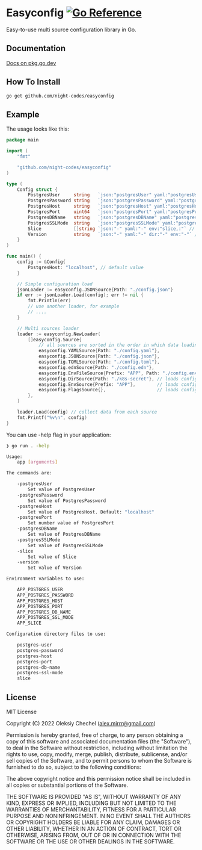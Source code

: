 # Easyconfig [![Go Reference](https://pkg.go.dev/badge/github.com/night-codes/easyconfig.svg)](https://pkg.go.dev/github.com/night-codes/easyconfig)

Easy-to-use multi source configuration library in Go.

## Documentation

[Docs on pkg.go.dev](https://pkg.go.dev/github.com/night-codes/easyconfig)

## How To Install

```bash
go get github.com/night-codes/easyconfig
```

## Example

The usage looks like this:

```go
package main

import (
	"fmt"

	"github.com/night-codes/easyconfig"
)

type (
	Config struct {
		PostgresUser     string   `json:"postgresUser" yaml:"postgresUser" dir:"postgres-user" env:"APP_POSTGRES_USER"`
		PostgresPassword string   `json:"postgresPassword" yaml:"postgresPassword"`
		PostgresHost     string   `json:"postgresHost" yaml:"postgresHost"`
		PostgresPort     uint64   `json:"postgresPort" yaml:"postgresPort"`
		PostgresDBName   string   `json:"postgresDBName" yaml:"postgresDBName"`
		PostgresSSLMode  string   `json:"postgresSSLMode" yaml:"postgresSSLMode"`
		Slice            []string `json:"-" yaml:"-" env:"slice,:"` // env list separator is ":"
		Version          string   `json:"-" yaml:"-" dir:"-" env:"-"` // ignore field
	}
)

func main() {
	config := &Config{
		PostgresHost: "localhost", // default value
	}

	// Simple configuration load
	jsonLoader := easyconfig.JSONSource{Path: "./config.json"}
	if err := jsonLoader.Load(config); err != nil {
		fmt.Println(err)
		// use another loader, for example
		// ....
	}

	// Multi sources loader
	loader := easyconfig.NewLoader(
		[]easyconfig.Source{
			// all sources are sorted in the order in which data loading from each tip will be attempted
			easyconfig.YAMLSource{Path: "./config.yaml"},
			easyconfig.JSONSource{Path: "./config.json"},
			easyconfig.TOMLSource{Path: "./config.toml"},
			easyconfig.ednSource{Path: "./config.edn"},
			easyconfig.EnvFileSource{Prefix: "APP", Path: "./config.env"},
			easyconfig.DirSource{Path: "./k8s-secret"}, // loads configuration from the mounted Secrets or ConfigMap kubernetes directory (file=value)
			easyconfig.EnvSource{Prefix: "APP"},        // loads configuration from environment variables
			easyconfig.FlagsSource{},                   // loads configuration from flags
		},
	)

	loader.Load(config) // collect data from each source
	fmt.Printf("%v\n", config)
}
```

You can use -help flag in your application:

```bash
❯ go run . -help

Usage:
    app [arguments]

The commands are:

    -postgresUser
        Set value of PostgresUser
    -postgresPassword
        Set value of PostgresPassword
    -postgresHost
        Set value of PostgresHost. Default: "localhost"
    -postgresPort
        Set number value of PostgresPort
    -postgresDBName
        Set value of PostgresDBName
    -postgresSSLMode
        Set value of PostgresSSLMode
    -slice
        Set value of Slice
    -version
        Set value of Version

Environment variables to use:

    APP_POSTGRES_USER
    APP_POSTGRES_PASSWORD
    APP_POSTGRES_HOST
    APP_POSTGRES_PORT
    APP_POSTGRES_DB_NAME
    APP_POSTGRES_SSL_MODE
    APP_SLICE

Configuration directory files to use:

    postgres-user
    postgres-password
    postgres-host
    postgres-port
    postgres-db-name
    postgres-ssl-mode
    slice
```

## License

MIT License

Copyright (C) 2022 Oleksiy Chechel (alex.mirrr@gmail.com)

Permission is hereby granted, free of charge, to any person obtaining a copy of this software and associated documentation files (the "Software"), to deal in the Software without restriction, including without limitation the rights to use, copy, modify, merge, publish, distribute, sublicense, and/or sell copies of the Software, and to permit persons to whom the Software is furnished to do so, subject to the following conditions:

The above copyright notice and this permission notice shall be included in all copies or substantial portions of the Software.

THE SOFTWARE IS PROVIDED "AS IS", WITHOUT WARRANTY OF ANY KIND, EXPRESS OR IMPLIED, INCLUDING BUT NOT LIMITED TO THE WARRANTIES OF MERCHANTABILITY, FITNESS FOR A PARTICULAR PURPOSE AND NONINFRINGEMENT. IN NO EVENT SHALL THE AUTHORS OR COPYRIGHT HOLDERS BE LIABLE FOR ANY CLAIM, DAMAGES OR OTHER LIABILITY, WHETHER IN AN ACTION OF CONTRACT, TORT OR OTHERWISE, ARISING FROM, OUT OF OR IN CONNECTION WITH THE SOFTWARE OR THE USE OR OTHER DEALINGS IN THE SOFTWARE.
